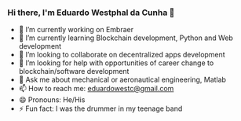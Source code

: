 ### Hi there, I'm Eduardo Westphal da Cunha 👋

- 🔭 I’m currently working on Embraer
- 🌱 I’m currently learning Blockchain development, Python and Web development
- 👯 I’m looking to collaborate on decentralized apps development
- 🤔 I’m looking for help with opportunities of career change to blockchain/software development
- 💬 Ask me about mechanical or aeronautical engineering, Matlab
- 📫 How to reach me: eduardowestc@gmail.com
- 😄 Pronouns: He/His
- ⚡ Fun fact: I was the drummer in my teenage band

